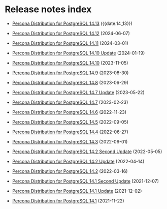 # Release notes index

* [Percona  Distribution for PostgreSQL 14.13](release-notes-v14.13.md) ({{date.14_13}})

* [Percona  Distribution for PostgreSQL 14.12](release-notes-v14.12.md) (2024-06-07)

* [Percona Distribution for PostgreSQL 14.11](release-notes-v14.11.md) (2024-03-01)

* [Percona Distribution for PostgreSQL 14.10 Update](release-notes-v14.10.upd.md) (2024-01-19)

* [Percona Distribution for PostgreSQL 14.10](release-notes-v14.10.md) (2023-11-05)

* [Percona Distribution for PostgreSQL 14.9](release-notes-v14.9.md) (2023-08-30)

* [Percona Distribution for PostgreSQL 14.8](release-notes-v14.8.md) (2023-06-29)

* [Percona Distribution for PostgreSQL 14.7 Update](release-notes-v14.7.upd.md) (2023-05-22)

* [Percona Distribution for PostgreSQL 14.7](release-notes-v14.7.md) (2023-02-23)

* [Percona Distribution for PostgreSQL 14.6](release-notes-v14.6.md) (2022-11-23)

* [Percona Distribution for PostgreSQL 14.5](release-notes-v14.5.md) (2022-09-05)

* [Percona Distribution for PostgreSQL 14.4](release-notes-v14.4.md) (2022-06-27)

* [Percona Distribution for PostgreSQL 14.3](release-notes-v14.3.md) (2022-06-01)

* [Percona Distribution for PostgreSQL 14.2 Second Update](release-notes-v14.2.upd2.md) (2022-05-05)

* [Percona Distribution for PostgreSQL 14.2 Update](release-notes-v14.2.upd.md) (2022-04-14)

* [Percona Distribution for PostgreSQL 14.2](release-notes-v14.2.md) (2022-03-16)

* [Percona Distribution for PostgreSQL 14.1 Second Update](release-notes-v14.1.upd2.md) (2021-12-07)

* [Percona Distribution for PostgreSQL 14.1 Update](release-notes-v14.1.upd.md) (2021-12-02)

* [Percona Distribution for PostgreSQL 14.1](release-notes-v14.1.md) (2021-11-22)